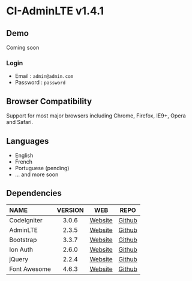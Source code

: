 # CI-AdminLTE v1.4.1

## Demo

Coming soon

### Login
 * Email : `admin@admin.com`
 * Password : `password`

## Browser Compatibility
Support for most major browsers including Chrome, Firefox, IE9+, Opera and Safari.

## Languages
  * English
  * French
  * Portuguese (pending)
  * ... and more soon
 
## Dependencies
| NAME | VERSION | WEB | REPO |
| :--- | :---: | :---: | :---: |
| CodeIgniter | 3.0.6 | [Website](http://codeigniter.com) | [Github](https://github.com/bcit-ci/CodeIgniter/)
| AdminLTE | 2.3.5 | [Website](https://almsaeedstudio.com) | [Github](https://github.com/almasaeed2010/AdminLTE/)
| Bootstrap | 3.3.7 | [Website](http://getbootstrap.com) | [Github](https://github.com/twbs/bootstrap)
| Ion Auth | 2.6.0 | [Website](http://benedmunds.com/ion_auth) | [Github](https://github.com/benedmunds/CodeIgniter-Ion-Auth)
| jQuery | 2.2.4 | [Website](http://jquery.com) | [Github](https://github.com/jquery/jquery)
| Font Awesome | 4.6.3 | [Website](http://fortawesome.github.io/Font-Awesome/) | [Github](https://github.com/FortAwesome/Font-Awesome)
